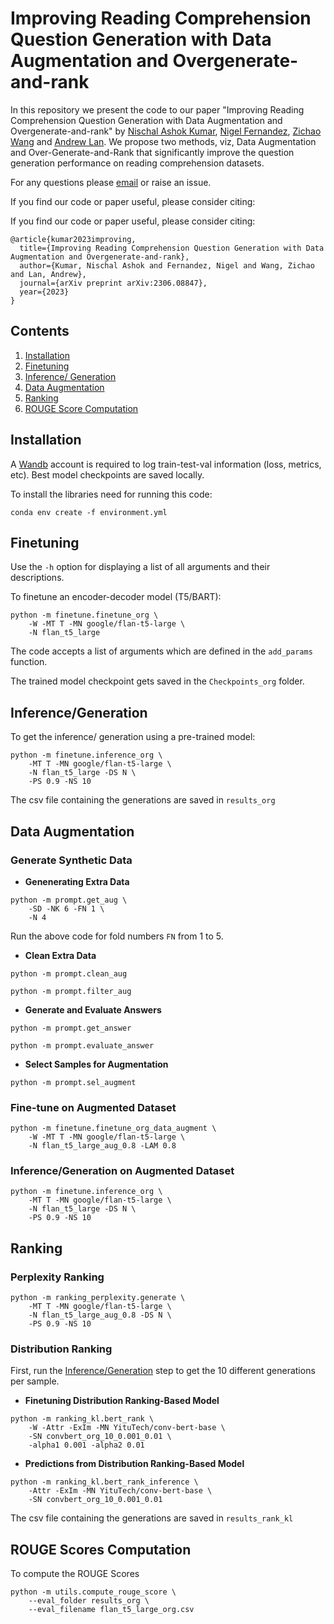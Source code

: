 # Improving Reading Comprehension Question Generation with Data Augmentation and Overgenerate-and-rank

In this repository we present the code to our paper "Improving Reading Comprehension Question Generation with Data Augmentation and Overgenerate-and-rank" by [Nischal Ashok Kumar](https://nish-19.github.io/), [Nigel Fernandez](https://www.linkedin.com/in/ni9elf/), [Zichao Wang](https://zw16.web.rice.edu/) and [Andrew Lan](https://people.umass.edu/~andrewlan/). We propose two methods, viz, Data Augmentation and Over-Generate-and-Rank that significantly improve the question generation performance on reading comprehension datasets. 

For any questions please [email](mailto:nashokkumar@umass.edu) or raise an issue.

If you find our code or paper useful, please consider citing:

If you find our code or paper useful, please consider citing:
```
@article{kumar2023improving,
  title={Improving Reading Comprehension Question Generation with Data Augmentation and Overgenerate-and-rank},
  author={Kumar, Nischal Ashok and Fernandez, Nigel and Wang, Zichao and Lan, Andrew},
  journal={arXiv preprint arXiv:2306.08847},
  year={2023}
}
```


## Contents 

1. [Installation](#installation) 
2. [Finetuning](#finetuning)
3. [Inference/ Generation](#inferencegeneration)
4. [Data Augmentation](#data-augmentation) 
5. [Ranking](#ranking)
6. [ROUGE Score Computation](#rouge-scores-computation)

## Installation

A [Wandb](https://wandb.ai/site) account is required to log train-test-val information (loss, metrics, etc). Best model checkpoints are saved locally.


To install the libraries need for running this code: 

```
conda env create -f environment.yml
```

## Finetuning

Use the ```-h``` option for displaying a list of all arguments and their descriptions. 

To finetune an encoder-decoder model (T5/BART):

```
python -m finetune.finetune_org \
    -W -MT T -MN google/flan-t5-large \
    -N flan_t5_large
```

The code accepts a list of arguments which are defined in the ```add_params``` function. 

The trained model checkpoint gets saved in the ```Checkpoints_org``` folder. 

## Inference/Generation

To get the inference/ generation using a pre-trained model: 

```
python -m finetune.inference_org \
    -MT T -MN google/flan-t5-large \
    -N flan_t5_large -DS N \
    -PS 0.9 -NS 10
```

The csv file containing the generations are saved in ```results_org```

## Data Augmentation

### Generate Synthetic Data

* **Genenerating Extra Data**

```
python -m prompt.get_aug \
    -SD -NK 6 -FN 1 \
    -N 4
```

Run the above code for fold numbers ```FN``` from 1 to 5. 

* **Clean Extra Data**

```
python -m prompt.clean_aug 

python -m prompt.filter_aug 
```

* **Generate and Evaluate Answers**

```
python -m prompt.get_answer 

python -m prompt.evaluate_answer 
```

* **Select Samples for Augmentation**

```
python -m prompt.sel_augment 
```

### Fine-tune on Augmented Dataset
```
python -m finetune.finetune_org_data_augment \
    -W -MT T -MN google/flan-t5-large \
    -N flan_t5_large_aug_0.8 -LAM 0.8
```

### Inference/Generation on Augmented Dataset 
```
python -m finetune.inference_org \
    -MT T -MN google/flan-t5-large \
    -N flan_t5_large -DS N \
    -PS 0.9 -NS 10
```

## Ranking

### Perplexity Ranking
```
python -m ranking_perplexity.generate \
    -MT T -MN google/flan-t5-large \
    -N flan_t5_large_aug_0.8 -DS N \
    -PS 0.9 -NS 10
```

### Distribution Ranking

First, run the [Inference/Generation](#inferencegeneration) step to get the 10 different generations per sample. 

* **Finetuning Distribution Ranking-Based Model**
```
python -m ranking_kl.bert_rank \
    -W -Attr -ExIm -MN YituTech/conv-bert-base \
    -SN convbert_org_10_0.001_0.01 \
    -alpha1 0.001 -alpha2 0.01
```

* **Predictions from Distribution Ranking-Based Model**
```
python -m ranking_kl.bert_rank_inference \
    -Attr -ExIm -MN YituTech/conv-bert-base \
    -SN convbert_org_10_0.001_0.01
```

The csv file containing the generations are saved in ```results_rank_kl```


## ROUGE Scores Computation

To compute the ROUGE Scores

```
python -m utils.compute_rouge_score \
    --eval_folder results_org \
    --eval_filename flan_t5_large_org.csv
```